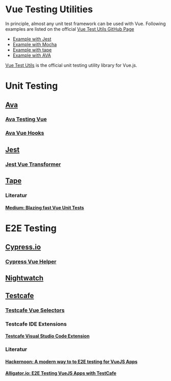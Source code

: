 # Vue Testing Utilities

In principle, almost any unit test framework can be used with Vue. Following examples are listed on the official [Vue Test Utils GitHub Page](https://github.com/vuejs/vue-test-utils)

- [Example with Jest](https://github.com/vuejs/vue-test-utils-jest-example)
- [Example with Mocha](https://github.com/vuejs/vue-test-utils-mocha-webpack-example)
- [Example with tape](https://github.com/eddyerburgh/vue-test-utils-tape-example)
- [Example with AVA](https://github.com/eddyerburgh/vue-test-utils-ava-example)

[Vue Test Utils](https://vue-test-utils.vuejs.org/en/) is the official unit testing utility library for Vue.js. 
# Unit Testing
## [Ava](https://github.com/avajs/ava)
### [Ava Testing Vue](https://github.com/avajs/ava/blob/master/docs/recipes/vue.md)
### [Ava Vue Hooks](require-extension-hooks)
## [Jest](https://facebook.github.io/jest/)
### [Jest Vue Transformer](https://github.com/vuejs/vue-jest)
## [Tape](https://github.com/substack/tape)
### Literatur
#### [Medium: Blazing fast Vue Unit Tests](https://medium.freecodecamp.org/how-to-write-blazing-fast-vue-unit-tests-with-tape-and-vue-test-utils-be069ccd4acf?ref=madewithvuejs.com)

# E2E Testing
## [Cypress.io](https://devexpress.github.io/testcafe/)
### [Cypress Vue Helper](https://github.com/bahmutov/cypress-vue-unit-test)
## [Nightwatch](http://nightwatchjs.org/)

## [Testcafe](https://devexpress.github.io/testcafe/)
### [Testcafe Vue Selectors](https://github.com/DevExpress/testcafe-vue-selectors)
### Testcafe IDE Extensions
#### [Testcafe Visual Studio Code Extension](https://github.com/romanresh/vscode-testcafe)
### Literatur
#### [Hackernoon: A modern way to to E2E testing for VueJS Apps](https://hackernoon.com/a-modern-way-to-do-e2e-testing-for-vue-js-apps-cebe0a07499c)
#### [Alligator.io: E2E Testing VueJS Apps with TestCafe](https://alligator.io/vuejs/e2e-testing-testcafe/)
